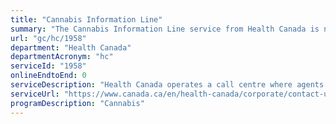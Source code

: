 ```yaml
---
title: "Cannabis Information Line"
summary: "The Cannabis Information Line service from Health Canada is not available end-to-end online, according to the GC Service Inventory."
url: "gc/hc/1958"
department: "Health Canada"
departmentAcronym: "hc"
serviceId: "1958"
onlineEndtoEnd: 0
serviceDescription: "Health Canada operates a call centre where agents respond to questions from the public about cannabis legalization and regulation. The toll-free number for this information line is publicly available on the Health Canada website. (CSCB)"
serviceUrl: "https://www.canada.ca/en/health-canada/corporate/contact-us.html"
programDescription: "Cannabis"
---
```

